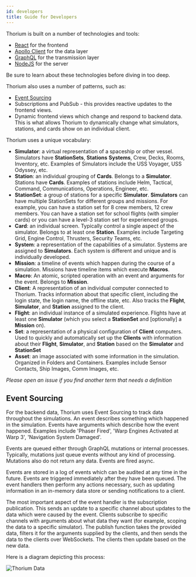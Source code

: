 ```yaml
---
id: developers
title: Guide for Developers
---
```


Thorium is built on a number of technologies and tools:

* [React](https://facebook.github.io/react/) for the frontend
* [Apollo Client](http://www.apollostack.com/) for the data layer
* [GraphQL](http://graphql.org) for the transmission layer
* [NodeJS](http://nodejs.org) for the server

Be sure to learn about these technologies before diving in too deep.

Thorium also uses a number of patterns, such as:

* [Event Sourcing](https://dev.to/barryosull/event-sourcing-what-it-is-and-why-its-awesome)
* Subscriptions and PubSub - this provides reactive updates to the frontend
  views.
* Dynamic frontend views which change and respond to backend data. This is what
  allows Thorium to dynamically change what simulators, stations, and cards show
  on an individual client.

Thorium uses a unique vocabulary:

* **Simulator**: a virtual representation of a spaceship or other vessel.
  Simulators have **StationSets**, **Stations** **Systems**, Crew, Decks, Rooms,
  Inventory, etc. Examples of Simulators include the USS Voyager, USS Odyssey,
  etc.
* **Station**: an individual grouping of **Cards**. Belongs to a **Simulator**.
  Stations have **Cards**. Examples of stations include Helm, Tactical, Command,
  Communications, Operations, Engineer, etc.
* **StationSet**: a group of stations for a specific **Simulator**.
  **Simulators** can have multiple StationSets for different groups and
  missions. For example, you can have a station set for 8 crew members, 12 crew
  members. You can have a station set for school flights (with simpler cards) or
  you can have a level-3 station set for experienced groups.
* **Card**: an individual screen. Typically control a single aspect of the
  simulator. Belongs to at least one **Station**. Examples include Targeting
  Grid, Engine Control, Thrusters, Security Teams, etc.
* **System**: a representation of the capabilities of a simulator. Systems are
  assigned to **Simulators**. Each system is different and unique and is
  individually developed.
* **Mission**: a timeline of events which happen during the course of a
  simulation. Missions have timeline items which execute **Macros**.
* **Macro**: An atomic, scripted operation with an event and arguments for the
  event. Belongs to **Mission**.
* **Client**: A representation of an individual computer connected to Thorium.
  Tracks information about that specific client, including the login state, the
  login name, the offline state, etc. Also tracks the **Flight**, **Simulator**,
  and **Station** assigned to the client.
* **Flight**: an individual instance of a simulated experience. Flights have at
  least one **Simulator** (which you select a **StationSet** and [optionally] a
  **Mission** on).
* **Set**: a representation of a physical configuration of **Client** computers.
  Used to quickly and automatically set up the **Clients** with information
  about their **Flight**, **Simulator**, and **Station** based on the
  **Simulator** and **StationSet**
* **Asset**: an image associated with some information in the simulation.
  Organized in Folders and Containers. Examples include Sensor Contacts, Ship
  Images, Comm Images, etc.

_Please open an issue if you find another term that needs a definition_

## Event Sourcing

For the backend data, Thorium uses Event Sourcing to track data throughout the
simulations. An event describes something which happened in the simulation.
Events have arguments which describe how the event happened. Examples include
'Phaser Fired', 'Warp Engines Activated at Warp 3', 'Navigation System Damaged'.

Events are queued either through GraphQL mutations or internal processes.
Typically, mutations just queue events without any kind of processing. Mutations
also do not return any data. Events are fired async.

Events are stored in a log of events which can be audited at any time in the
future. Events are triggered immediately after they have been queued. The event
handlers then perform any actions necessary, such as updating information in an
in-memory data store or sending notifications to a client.

The most important aspect of the event handler is the subscription publication.
This sends an update to a specific channel about updates to the data which were
caused by the event. Clients subscribe to specific channels with arguments about
what data they want (for example, scoping the data to a specific simulator). The
publish function takes the provided data, filters it for the arguments supplied
by the clients, and then sends the data to the clients over WebSockets. The
clients then update based on the new data.

Here is a diagram depicting this process:

![Thorium Data](https://image.ibb.co/gjYaKF/Thorium_Data.png)
